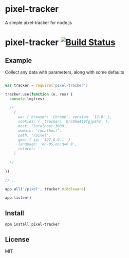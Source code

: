 pixel-tracker  
=============
A simple pixel-tracker for node.js

# pixel-tracker [![Build Status](https://secure.travis-ci.org/analytics-machine/pixel-tracker.png)](http://travis-ci.org/analytics-machine/pixel-tracker)

Example
-------

Collect any data with parameters, along with some defaults

```javascript

var tracker = require('pixel-tracker')

tracker.use(function (e, res) {
  console.log(res)
  
  /*
    { 
      ua: { browser: 'Chrome', version: '13.0' },
      cookies: { _tracker: '0rc8ba4t9fgjp9hz' },
      host: 'localhost:3000',
      domain: 'localhost',
      path: '/pixel',
      geo: { ip: '127.0.0.1' } 
      language: 'en-US,en;q=0.8',
      referer: ''
    }
  
  */

})

// ..

app.all('/pixel', tracker.middleware)

app.listen()

````

Install
-------

`npm install pixel-tracker`


License
-------

MIT

